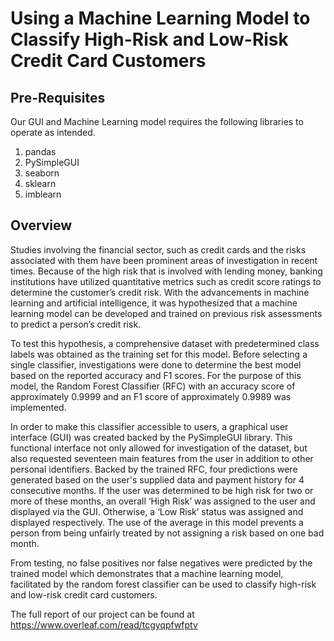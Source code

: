 # Using a Machine Learning Model to Classify High-Risk and Low-Risk Credit Card Customers


## Pre-Requisites
Our GUI and Machine Learning model requires the following libraries to operate as intended.
1. pandas
2. PySimpleGUI
3. seaborn
4. sklearn
5. imblearn
 
## Overview
Studies involving the financial sector, such as credit cards and the risks associated with them have been prominent areas of investigation in recent times. Because of the high risk that is involved with lending money, banking institutions have utilized quantitative metrics such as credit score ratings to determine the customer’s credit risk. With the advancements in machine learning and artificial intelligence, it was hypothesized that a machine learning model can be developed and trained on previous risk assessments to predict a person’s credit risk.

To test this hypothesis, a comprehensive dataset with predetermined class labels was obtained as the training set for this model. Before selecting a single classifier, investigations were done to determine the best model based on the reported accuracy and F1 scores. For the purpose of this model, the Random Forest Classifier (RFC) with an accuracy score of approximately 0.9999 and an F1 score of approximately 0.9989 was implemented. 

In order to make this classifier accessible to users, a graphical user interface (GUI) was created backed by the PySimpleGUI library. This functional interface not only allowed for investigation of the dataset, but also requested seventeen main features from the user in addition to other personal identifiers. Backed by the trained RFC, four predictions were generated based on the user's supplied data and payment history for 4 consecutive months. If the user was determined to be high risk for two or more of these months, an overall ‘High Risk’ was assigned to the user and displayed via the GUI. Otherwise, a ‘Low Risk’ status was assigned and displayed respectively. The use of the average in this model prevents a person from being unfairly treated by not assigning a risk based on one bad month.

From testing, no false positives nor false negatives were predicted by the trained model which demonstrates that a machine learning model, facilitated by the random forest classifier can be used to classify high-risk and low-risk credit card customers. 

The full report of our project can be found at https://www.overleaf.com/read/tcgyqpfwfptv

